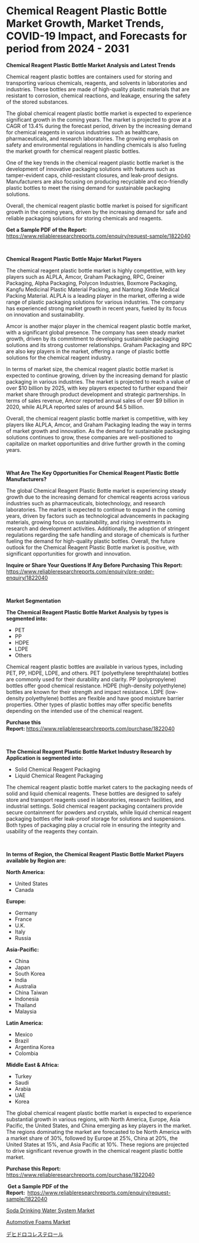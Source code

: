 <p><h1>Chemical Reagent Plastic Bottle Market Growth, Market Trends, COVID-19 Impact, and Forecasts for period from 2024 - 2031</h1></p><p><strong>Chemical Reagent Plastic Bottle Market Analysis and Latest Trends</strong></p>
<p><p>Chemical reagent plastic bottles are containers used for storing and transporting various chemicals, reagents, and solvents in laboratories and industries. These bottles are made of high-quality plastic materials that are resistant to corrosion, chemical reactions, and leakage, ensuring the safety of the stored substances.</p><p>The global chemical reagent plastic bottle market is expected to experience significant growth in the coming years. The market is projected to grow at a CAGR of 13.4% during the forecast period, driven by the increasing demand for chemical reagents in various industries such as healthcare, pharmaceuticals, and research laboratories. The growing emphasis on safety and environmental regulations in handling chemicals is also fueling the market growth for chemical reagent plastic bottles.</p><p>One of the key trends in the chemical reagent plastic bottle market is the development of innovative packaging solutions with features such as tamper-evident caps, child-resistant closures, and leak-proof designs. Manufacturers are also focusing on producing recyclable and eco-friendly plastic bottles to meet the rising demand for sustainable packaging solutions.</p><p>Overall, the chemical reagent plastic bottle market is poised for significant growth in the coming years, driven by the increasing demand for safe and reliable packaging solutions for storing chemicals and reagents.</p></p>
<p><strong>Get a Sample PDF of the Report:&nbsp;</strong> <a href="https://www.reliableresearchreports.com/enquiry/request-sample/1822040">https://www.reliableresearchreports.com/enquiry/request-sample/1822040</a></p>
<p>&nbsp;</p>
<p><strong>Chemical Reagent Plastic Bottle Major Market Players</strong></p>
<p><p>The chemical reagent plastic bottle market is highly competitive, with key players such as ALPLA, Amcor, Graham Packaging, RPC, Greiner Packaging, Alpha Packaging, Polycon Industries, Boxmore Packaging, Kangfu Medicinal Plastic Material Packing, and Nantong Xinde Medical Packing Material. ALPLA is a leading player in the market, offering a wide range of plastic packaging solutions for various industries. The company has experienced strong market growth in recent years, fueled by its focus on innovation and sustainability.</p><p>Amcor is another major player in the chemical reagent plastic bottle market, with a significant global presence. The company has seen steady market growth, driven by its commitment to developing sustainable packaging solutions and its strong customer relationships. Graham Packaging and RPC are also key players in the market, offering a range of plastic bottle solutions for the chemical reagent industry.</p><p>In terms of market size, the chemical reagent plastic bottle market is expected to continue growing, driven by the increasing demand for plastic packaging in various industries. The market is projected to reach a value of over $10 billion by 2025, with key players expected to further expand their market share through product development and strategic partnerships. In terms of sales revenue, Amcor reported annual sales of over $9 billion in 2020, while ALPLA reported sales of around $4.5 billion.</p><p>Overall, the chemical reagent plastic bottle market is competitive, with key players like ALPLA, Amcor, and Graham Packaging leading the way in terms of market growth and innovation. As the demand for sustainable packaging solutions continues to grow, these companies are well-positioned to capitalize on market opportunities and drive further growth in the coming years.</p></p>
<p>&nbsp;</p>
<p><strong>What Are The Key Opportunities For Chemical Reagent Plastic Bottle Manufacturers?</strong></p>
<p><p>The global Chemical Reagent Plastic Bottle market is experiencing steady growth due to the increasing demand for chemical reagents across various industries such as pharmaceuticals, biotechnology, and research laboratories. The market is expected to continue to expand in the coming years, driven by factors such as technological advancements in packaging materials, growing focus on sustainability, and rising investments in research and development activities. Additionally, the adoption of stringent regulations regarding the safe handling and storage of chemicals is further fueling the demand for high-quality plastic bottles. Overall, the future outlook for the Chemical Reagent Plastic Bottle market is positive, with significant opportunities for growth and innovation.</p></p>
<p><strong>Inquire or Share Your Questions If Any Before Purchasing This Report:</strong> <a href="https://www.reliableresearchreports.com/enquiry/pre-order-enquiry/1822040">https://www.reliableresearchreports.com/enquiry/pre-order-enquiry/1822040</a></p>
<p>&nbsp;</p>
<p><strong>Market Segmentation</strong></p>
<p><strong>The Chemical Reagent Plastic Bottle Market Analysis by types is segmented into:</strong></p>
<p><ul><li>PET</li><li>PP</li><li>HDPE</li><li>LDPE</li><li>Others</li></ul></p>
<p><p>Chemical reagent plastic bottles are available in various types, including PET, PP, HDPE, LDPE, and others. PET (polyethylene terephthalate) bottles are commonly used for their durability and clarity. PP (polypropylene) bottles offer good chemical resistance. HDPE (high-density polyethylene) bottles are known for their strength and impact resistance. LDPE (low-density polyethylene) bottles are flexible and have good moisture barrier properties. Other types of plastic bottles may offer specific benefits depending on the intended use of the chemical reagent.</p></p>
<p><strong>Purchase this Report:&nbsp;</strong><a href="https://www.reliableresearchreports.com/purchase/1822040">https://www.reliableresearchreports.com/purchase/1822040</a></p>
<p>&nbsp;</p>
<p><strong>The Chemical Reagent Plastic Bottle Market Industry Research by Application is segmented into:</strong></p>
<p><ul><li>Solid Chemical Reagent Packaging</li><li>Liquid Chemical Reagent Packaging</li></ul></p>
<p><p>The chemical reagent plastic bottle market caters to the packaging needs of solid and liquid chemical reagents. These bottles are designed to safely store and transport reagents used in laboratories, research facilities, and industrial settings. Solid chemical reagent packaging containers provide secure containment for powders and crystals, while liquid chemical reagent packaging bottles offer leak-proof storage for solutions and suspensions. Both types of packaging play a crucial role in ensuring the integrity and usability of the reagents they contain.</p></p>
<p>&nbsp;</p>
<p><strong>In terms of Region, the Chemical Reagent Plastic Bottle Market Players available by Region are:</strong></p>
<p>
    <p> <strong> North America: </strong>
        <ul>
            <li>United States</li>
            <li>Canada</li>
        </ul>
        </p> 
    <p> <strong> Europe: </strong>
        <ul>
            <li>Germany</li>
            <li>France</li>
            <li>U.K.</li>
            <li>Italy</li>
            <li>Russia</li>
        </ul>
        </p> 
    <p> <strong> Asia-Pacific: </strong>
        <ul>
            <li>China</li>
            <li>Japan</li>
            <li>South Korea</li>
            <li>India</li>
            <li>Australia</li>
            <li>China Taiwan</li>
            <li>Indonesia</li>
            <li>Thailand</li>
            <li>Malaysia</li>
        </ul>
        </p> 
    <p> <strong> Latin America: </strong>
        <ul>
            <li>Mexico</li>
            <li>Brazil</li>
            <li>Argentina Korea</li>
            <li>Colombia</li>
        </ul>
        </p> 
    <p> <strong> Middle East & Africa: </strong>
        <ul>
            <li>Turkey</li>
            <li>Saudi</li>
            <li>Arabia</li>
            <li>UAE</li>
            <li>Korea</li>
        </ul>
    </p>
    </p>
<p><p>The global chemical reagent plastic bottle market is expected to experience substantial growth in various regions, with North America, Europe, Asia Pacific, the United States, and China emerging as key players in the market. The regions dominating the market are forecasted to be North America with a market share of 30%, followed by Europe at 25%, China at 20%, the United States at 15%, and Asia Pacific at 10%. These regions are projected to drive significant revenue growth in the chemical reagent plastic bottle market.</p></p>
<p><strong>Purchase this Report: </strong><a href="https://www.reliableresearchreports.com/purchase/1822040">https://www.reliableresearchreports.com/purchase/1822040</a></p>
<p>&nbsp;<strong>Get a Sample PDF of the Report:&nbsp;&nbsp;</strong><a href="https://www.reliableresearchreports.com/enquiry/request-sample/1822040">https://www.reliableresearchreports.com/enquiry/request-sample/1822040</a></p>
<p><strong></strong></p>
<p><p><a href="https://github.com/PeterParrish5/Market-Research-Report-List-4/blob/main/soda-drinking-water-system-market.md">Soda Drinking Water System Market</a></p><p><a href="https://fuschia-pecorino-a6d.notion.site/Automotive-Foams-Market-Size-Global-Industry-Overview-Market-Segmentation-and-Forecast-2024-to-20-4e290d28ed97416b8128a82d09c1f154">Automotive Foams Market</a></p><p><a href="https://github.com/xnljig2898992/Market-Research-Report-List-1/blob/main/30163317397.md">デヒドロコレステロール</a></p></p>